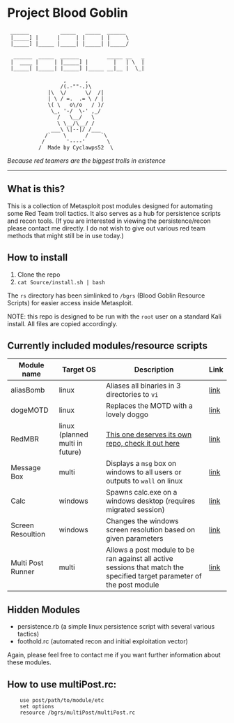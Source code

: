 # Project Blood Goblin

```
 ______          _____   _____  ______ 
 |_____] |      |     | |     | |     \
 |_____] |_____ |_____| |_____| |_____/
                                       
  ______  _____  ______         _____ __   _
 |  ____ |     | |_____] |        |   | \  |
 |_____| |_____| |_____] |_____ __|__ |  \_|

                  ,      ,
                 /(.-""-.)\
             |\  \/      \/  /|
             | \ / =.  .= \ / |
             \( \   o\/o   / )/
              \_, '-/  \-' ,_/
                /   \__/   \
                \ \__/\__/ /
              ___\ \|--|/ /___
            /`    \      /    `\
           /       '----'       \
          /  Made by Cyclawps52  \   
```

_Because red teamers are the biggest trolls in existence_

<hr>

## What is this?

This is a collection of Metasploit post modules designed for automating some Red Team troll tactics. It also serves as a hub for persistence scripts and recon tools.
(If you are interested in viewing the persistence/recon please contact me directly. I do not wish to give out various red team methods that might still be in use today.)

## How to install

1. Clone the repo
2. `cat Source/install.sh | bash`

The `rs` directory has been simlinked to `/bgrs` (Blood Goblin Resource Scripts) for easier access inside Metasploit.

NOTE: this repo is designed to be run with the `root` user on a standard Kali install. All files are copied accordingly.

## Currently included modules/resource scripts

| Module name | Target OS | Description | Link |
| - | - | - | - |
| aliasBomb | linux | Aliases all binaries in 3 directories to `vi` | [link](https://github.com/cyclawps52/BloodGoblin-Public/blob/master/Source/modules/post/linux/manage/aliasBomb.rb) |
| dogeMOTD | linux | Replaces the MOTD with a lovely doggo | [link](https://github.com/cyclawps52/BloodGoblin-Public/blob/master/Source/modules/post/linux/manage/dogeMOTD.rb) |
| RedMBR | linux (planned multi in future) | [This one deserves its own repo, check it out here](https://github.com/cyclawps52/RedMBR) | [link](https://github.com/cyclawps52/BloodGoblin-Public/blob/master/Source/modules/post/linux/manage/RedMBR.rb) |
| Message Box | multi | Displays a `msg` box on windows to all users or outputs to `wall` on linux | [link](https://github.com/cyclawps52/BloodGoblin-Public/blob/master/Source/modules/post/multi/manage/messageBox.rb) |
| Calc | windows | Spawns calc.exe on a windows desktop (requires migrated session) | [link](https://github.com/cyclawps52/BloodGoblin-Public/blob/master/Source/modules/post/windows/manage/calc.rb) |
| Screen Resoultion | windows | Changes the windows screen resolution based on given parameters | [link](https://github.com/cyclawps52/BloodGoblin-Public/blob/master/Source/modules/post/windows/manage/screenRes.rb) |
| Multi Post Runner | multi | Allows a post module to be ran against all active sessions that match the specified target parameter of the post module | [link](https://github.com/cyclawps52/BloodGoblin-Public/blob/master/Source/rs/multiPost/multiPost.rc) |

## Hidden Modules

* persistence.rb (a simple linux persistence script with several various tactics)
* foothold.rc (automated recon and initial exploitation vector)

Again, please feel free to contact me if you want further information about these modules.

## How to use multiPost.rc:

```
    use post/path/to/module/etc
    set options
    resource /bgrs/multiPost/multiPost.rc
```


